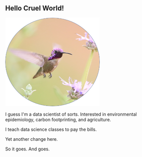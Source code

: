 ## Hello Cruel World!

<img src="birdie.png" alt="Monty Python!" style="width:300px;"/>

I guess I'm a data scientist of sorts. Interested in environmental epidemiology, carbon footprinting, and agriculture.

I teach data science classes to pay the bills.

Yet another change here.

So it goes. And goes.

